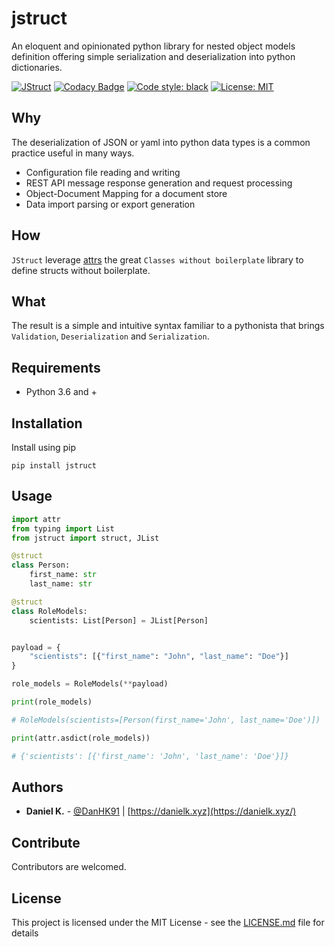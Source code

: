 # jstruct

An eloquent and opinionated python library for nested object models definition offering simple serialization and deserialization into python dictionaries.

[![JStruct](https://github.com/PurplShip/jstruct/workflows/JStruct/badge.svg)](https://github.com/PurplShip/jstruct)
[![Codacy Badge](https://app.codacy.com/project/badge/Grade/1bd788b68a46467f9c914a62a876059a)](https://www.codacy.com/gh/purplship/jstruct/dashboard?utm_source=github.com&amp;utm_medium=referral&amp;utm_content=purplship/jstruct&amp;utm_campaign=Badge_Grade)
[![Code style: black](https://img.shields.io/badge/code%20style-black-000000.svg)](https://github.com/python/black)
[![License: MIT](https://img.shields.io/badge/License-MIT-blue.svg)](https://opensource.org/licenses/MIT)

## Why

The deserialization of JSON or yaml into python data types is a common practice useful in many ways.
  - Configuration file reading and writing
  - REST API message response generation and request processing
  - Object-Document Mapping for a document store
  - Data import parsing or export generation 

## How

`JStruct` leverage [attrs](https://www.attrs.org/en/stable/) the great `Classes without boilerplate` library to define structs without boilerplate.

## What

The result is a simple and intuitive syntax familiar to a pythonista that brings `Validation`, `Deserialization` and `Serialization`.

## Requirements

  - Python 3.6 and +

## Installation

Install using pip

```shell
pip install jstruct
```

## Usage

```python
import attr
from typing import List
from jstruct import struct, JList

@struct
class Person:
    first_name: str
    last_name: str

@struct
class RoleModels:
    scientists: List[Person] = JList[Person]


payload = {
    "scientists": [{"first_name": "John", "last_name": "Doe"}] 
}

role_models = RoleModels(**payload)

print(role_models)

# RoleModels(scientists=[Person(first_name='John', last_name='Doe')])

print(attr.asdict(role_models))

# {'scientists': [{'first_name': 'John', 'last_name': 'Doe'}]}

```

## Authors

- **Daniel K.** - [@DanHK91](https://twitter.com/DanHK91) | [https://danielk.xyz](https://danielk.xyz/) 

## Contribute

Contributors are welcomed.

## License

This project is licensed under the MIT License - see the [LICENSE.md](https://github.com/DanH91/jstruct/blob/document-jstruct/LICENSE) file for details
